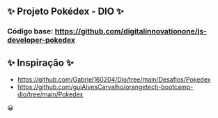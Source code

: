 ## :sparkles: Projeto Pokédex - DIO :sparkles:
### Código base: https://github.com/digitalinnovationone/js-developer-pokedex



## :sparkles: Inspiração :sparkles: 

- https://github.com/Gabriel160204/Dio/tree/main/Desafios/Pokedex
- https://github.com/guiAlvesCarvalho/orangetech-bootcamp-dio/tree/main/Pokedex

:grinning:
